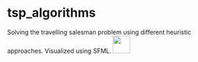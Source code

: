 # tsp_algorithms
Solving the travelling salesman problem using different heuristic approaches. Visualized using SFML. 
<img src="https://media.giphy.com/media/vFKqnCdLPNOKc/giphy.gif" width="40" height="40" />
